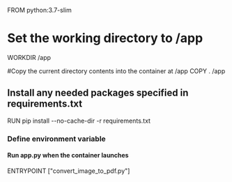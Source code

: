 FROM python:3.7-slim

# Set the working directory to /app
WORKDIR /app

#Copy the current directory contents into the container at /app
COPY . /app

## Install any needed packages specified in requirements.txt
RUN pip install --no-cache-dir -r requirements.txt

### Define environment variable


#### Run app.py when the container launches
ENTRYPOINT  ["convert_image_to_pdf.py"]